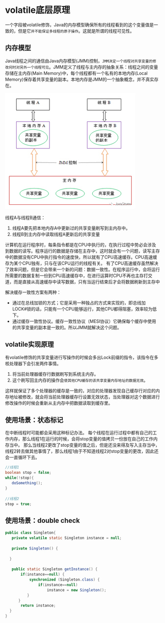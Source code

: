 # volatile底层原理

一个字段被volatile修饰，Java的内存模型确保所有的线程看到的这个变量值是一致的，但是它`并不能保证多线程的原子操作`。这就是所谓的线程可见性。
## 内存模型
Java线程之间的通信由Java内存模型(JMM)控制，`JMM决定一个线程对共享变量的修改何时对另外一个线程可见`。JMM定义了线程与主内存的抽象关系：线程之间的变量存储在主内存(Main Memory)中，每个线程都有一个私有的本地内存(Local Memory)保存着共享变量的副本。本地内存是JMM的一个抽象概念，并不真实存在。

![](pic/java内存模型.png)

线程A与线程B通信：
1. 线程A要先把本地内存A中更新过的共享变量刷写到主内存中。
2. 线程B到主内存中读取线程A更新后的共享变量

计算机在运行程序时，每条指令都是在CPU中执行的，在执行过程中势必会涉及到数据的读写。程序运行的数据是存储在主存中，这时就会有一个问题，读写主存中的数据没有CPU中执行指令的速度快，所以就有了CPU高速缓存。CPU高速缓存为某个CPU独有，只与在该CPU运行的线程有关。
有了CPU高速缓存虽然解决了效率问题，但是它会带来一个新的问题：数据一致性。在程序运行中，会将运行所需要的数据复制一份到CPU高速缓存中，在进行运算时CPU不再也主存打交道，而是直接从高速缓存中读写数据，只有当运行结束后才会将数据刷新到主存中

解决缓存一致性方案有两种：
- 通过在总线加锁的方式；它是采用一种独占的方式来实现的，即总线加LOCK#锁的话，只能有一个CPU能够运行，其他CPU都得阻塞，效率较为低下。
- 通过缓存一致性协议。缓存一致性协议（MESI协议）它确保每个缓存中使用的共享变量的副本是一致的。所以JMM就解决这个问题。

## volatile实现原理
有volatile修饰的共享变量进行写操作的时候会多出Lock前缀的指令，该指令在多核处理器下会引发两件事情。
1. 将当前处理器缓存行数据刷写到系统主内存。
2. 这个刷写回主内存的操作会`使其他CPU缓存的该共享变量内存地址的数据无效`。

这样就保证了多个处理器的缓存是一致的，对应的处理器发现自己缓存行对应的内存地址被修改，就会将当前处理器缓存行设置无效状态，当处理器对这个数据进行修改操作的时候会重新从主内存中把数据读取到缓存里。

## 使用场景：状态标记
在中断线程时可能都会采用这种标记办法。
每个线程在运行过程中都有自己的工作内存，那么线程1在运行的时候，会将stop变量的值拷贝一份放在自己的工作内存当中。
那么当线程2更改了stop变量的值之后，但是还没来得及写入主存当中，线程2转去做其他事情了，那么线程1由于不知道线程2对stop变量的更改，因此还会一直循环下去。
```java
//线程1
boolean stop = false;
while(!stop){
   doSomething();
}

//线程2
stop = true;
```

## 使用场景：double check
```java
public class Singleton{
   private volatile static Singleton instance = null;

   private Singleton() {

  }

   public static Singleton getInstance() {
       if(instance==null) {
           synchronized (Singleton.class) {
               if(instance==null)
                   instance = new Singleton();
          }
      }
       return instance;
  }
}
```
